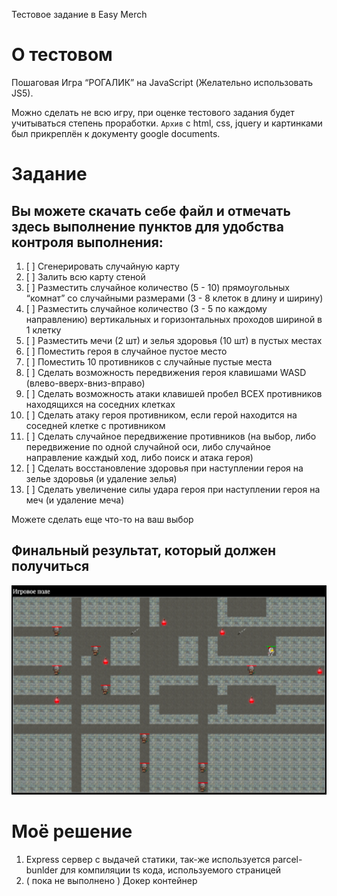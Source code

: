 Тестовое задание в Easy Merch

# О тестовом

Пошаговая Игра “РОГАЛИК” на JavaScript (Желательно использовать JS5).

Можно сделать не всю игру, при оценке тестового задания будет учитываться степень проработки.
`Архив` с html, css, jquery и картинками был прикреплён к документу google documents.

# Задание

## Вы можете скачать себе файл и отмечать здесь выполнение пунктов для удобства контроля выполнения:

1. [ ] Сгенерировать случайную карту
2. [ ] Залить всю карту стеной
3. [ ] Разместить случайное количество (5 - 10) прямоугольных “комнат” со случайными размерами (3 - 8 клеток в длину и ширину)
4. [ ] Разместить случайное количество (3 - 5 по каждому направлению) вертикальных и горизонтальных проходов шириной в 1 клетку
5. [ ] Разместить мечи (2 шт) и зелья здоровья (10 шт) в пустых местах
6. [ ] Поместить героя в случайное пустое место
7. [ ] Поместить 10 противников с случайные пустые места
8. [ ] Сделать возможность передвижения героя клавишами WASD (влево-вверх-вниз-вправо)
9. [ ] Сделать возможность атаки клавишей пробел ВСЕХ противников находящихся на соседних клетках
10. [ ] Сделать атаку героя противником, если герой находится на соседней клетке с противником
11. [ ] Сделать случайное передвижение противников (на выбор, либо передвижение по одной случайной оси, либо случайное направление каждый ход, либо поиск и атака героя)
12. [ ] Сделать восстановление здоровья при наступлении героя на зелье здоровья (и удаление зелья)
13. [ ] Сделать увеличение силы удара героя при наступлении героя на меч (и удаление меча)

Можете сделать еще что-то на ваш выбор

## Финальный результат, который должен получиться

<img src="git.content/game-preview.png"/>

# Моё решение

1. Express сервер с выдачей статики, так-же используется parcel-bunlder для компиляции ts кода, используемого страницей
2. ( пока не выполнено ) Докер контейнер
